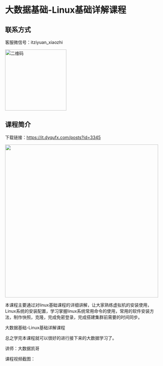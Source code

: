 # 大数据基础-Linux基础详解课程

## 联系方式

客服微信号：itziyuan_xiaozhi

<img src="https://ziyuanyun.oss-cn-guangzhou.aliyuncs.com/common/20240614073449/666b82192834a.jpg" width="200" height="200" alt="二维码">

## 课程简介

下载链接：https://it.dyqufx.com/posts?id=3345

<img src="https://ziyuanyun.oss-cn-guangzhou.aliyuncs.com/yun/20240515185128/664493b09d71d.jpg" width="500" alt="">

  本课程主要通过对linux基础课程的详细讲解，让大家熟练虚拟机的安装使用，Linux系统的安装配置，学习掌握linux系统常用命令的使用，常用的软件安装方法，制作快照，克隆，完成免密登录，完成搭建集群前需要的时间同步。

 大数据基础-Linux基础详解课程



 总之学完本课程就可以很好的进行接下来的大数据学习了。

 讲师：大数据凯哥

 课程视频截图：

 

  
